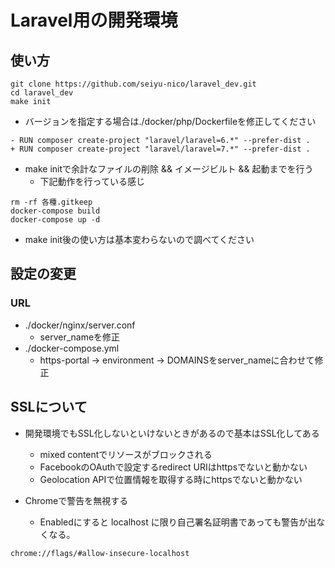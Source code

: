 # Laravel用の開発環境
## 使い方
```
git clone https://github.com/seiyu-nico/laravel_dev.git
cd laravel_dev
make init
```
- バージョンを指定する場合は./docker/php/Dockerfileを修正してください
```
- RUN composer create-project "laravel/laravel=6.*" --prefer-dist .
+ RUN composer create-project "laravel/laravel=7.*" --prefer-dist .
```
- make initで余計なファイルの削除 && イメージビルト && 起動までを行う
  - 下記動作を行っている感じ

```
rm -rf 各種.gitkeep
docker-compose build 
docker-compose up -d 
```

- make init後の使い方は基本変わらないので調べてください

## 設定の変更
### URL
- ./docker/nginx/server.conf
  - server_nameを修正
- ./docker-compose.yml
  - https-portal -> environment -> DOMAINSをserver_nameに合わせて修正
 
## SSLについて
- 開発環境でもSSL化しないといけないときがあるので基本はSSL化してある
  - mixed contentでリソースがブロックされる
  - FacebookのOAuthで設定するredirect URIはhttpsでないと動かない
  - Geolocation APIで位置情報を取得する時にhttpsでないと動かない

- Chromeで警告を無視する
  - Enabledにすると localhost に限り自己署名証明書であっても警告が出なくなる。
```
chrome://flags/#allow-insecure-localhost
```
